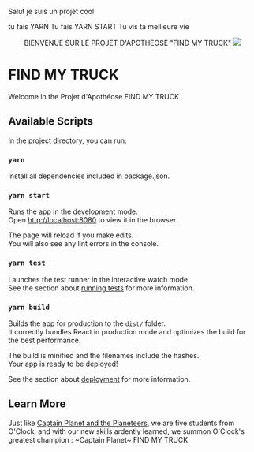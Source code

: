 Salut je suis un projet cool

tu fais YARN
Tu fais YARN START
Tu vis ta meilleure vie

<p align="center">
  BIENVENUE SUR LE PROJET D'APOTHEOSE "FIND MY TRUCK"
  <img src="https://cdn.dribbble.com/users/778581/screenshots/2049806/media/c6eb7d9d78d76ce56189fd24942a3c4d.gif">
</p>

# FIND MY TRUCK

Welcome in the Projet d'Apothéose FIND MY TRUCK

## Available Scripts

In the project directory, you can run:

### `yarn `

Install all dependencies included in package.json.

### `yarn start`

Runs the app in the development mode.<br />
Open [http://localhost:8080](http://localhost:8080) to view it in the browser.

The page will reload if you make edits.<br />
You will also see any lint errors in the console.

### `yarn test`

Launches the test runner in the interactive watch mode.<br />
See the section about [running tests](https://facebook.github.io/create-react-app/docs/running-tests) for more information.

### `yarn build`

Builds the app for production to the `dist/` folder.<br />
It correctly bundles React in production mode and optimizes the build for the best performance.

The build is minified and the filenames include the hashes.<br />
Your app is ready to be deployed!

See the section about [deployment](https://facebook.github.io/create-react-app/docs/deployment) for more information.


## Learn More

Just like [Captain Planet and the Planeteers](https://www.youtube.com/watch?v=PgQOPktUfuE), we are five students from O'Clock, and with our new skills ardently learned, we summon O'Clock's greatest champion : ~Captain Planet~ FIND MY TRUCK.
